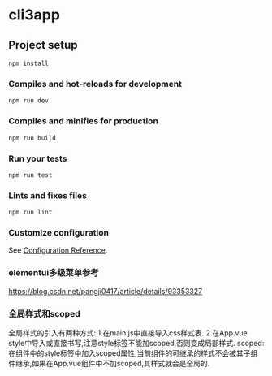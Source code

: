 # cli3app

## Project setup
```
npm install
```

### Compiles and hot-reloads for development
```
npm run dev
```

### Compiles and minifies for production
```
npm run build
```

### Run your tests
```
npm run test
```

### Lints and fixes files
```
npm run lint
```

### Customize configuration
See [Configuration Reference](https://cli.vuejs.org/config/).

### elementui多级菜单参考
https://blog.csdn.net/pangji0417/article/details/93353327

### 全局样式和scoped
全局样式的引入有两种方式:
	1.在main.js中直接导入css样式表.
	2.在App.vue style中导入或直接书写,注意style标签不能加scoped,否则变成局部样式.
scoped:
	在组件中的style标签中加入scoped属性,当前组件的可继承的样式不会被其子组件继承,如果在App.vue组件中不加scoped,其样式就会是全局的.


